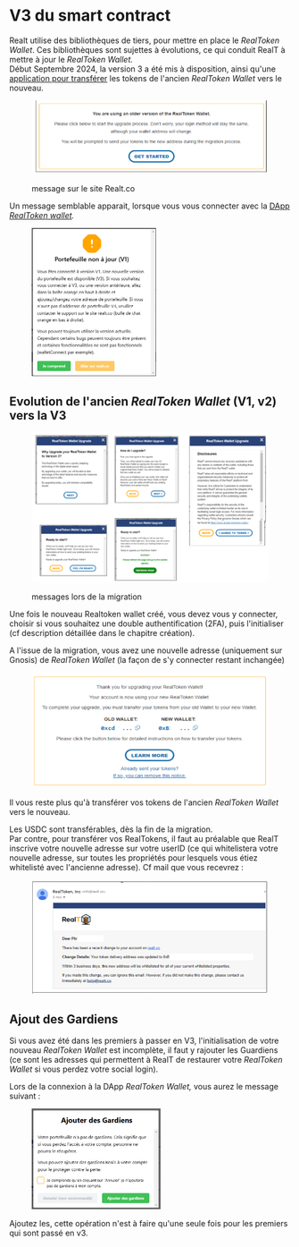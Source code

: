 # V3 du smart contract

Realt utilise des bibliothèques de tiers, pour mettre en place le _RealToken Wallet_. Ces bibliothèques sont sujettes à évolutions, ce qui conduit RealT à mettre à jour le _RealToken Wallet._\
Début Septembre 2024, la version 3 a été mis à disposition, ainsi qu'une [application pour transférer](application-realtoken-wallet.md) les tokens de l'ancien _RealToken Wallet_ vers le nouveau.

<figure><img src="../../.gitbook/assets/image (2) (1) (1) (1) (1) (1) (1) (1) (1).png" alt="" width="509"><figcaption><p>message sur le site Realt.co</p></figcaption></figure>

Un message semblable apparait, lorsque vous vous connecter avec la [DApp _RealToken wallet_](application-realtoken-wallet.md)_._

<figure><img src="../../.gitbook/assets/image (1) (1) (1) (1) (1) (1) (1) (1) (1) (1) (1).png" alt="" width="223"><figcaption></figcaption></figure>

## Evolution  de l'ancien _RealToken Wallet_ (V1, v2) vers la V3

<figure><img src="../../.gitbook/assets/image (1) (1) (1) (1) (1) (1) (1) (1) (1) (1) (1) (1) (1) (1) (1).png" alt=""><figcaption><p>messages lors de la migration</p></figcaption></figure>

Une fois le nouveau Realtoken wallet créé, vous devez vous y connecter, choisir si vous souhaitez une double authentification (2FA), puis l'initialiser (cf description détaillée dans le chapitre création).

A l'issue de la migration, vous avez une nouvelle adresse (uniquement sur Gnosis) de _RealToken Wallet_ (la façon de s'y connecter restant inchangée)&#x20;

<figure><img src="../../.gitbook/assets/image (2) (1) (1) (1) (1) (1) (1) (1) (1) (1).png" alt="" width="506"><figcaption></figcaption></figure>

Il vous reste plus qu'à transférer vos tokens de l'ancien _RealToken Wallet_ vers le nouveau.

Les USDC sont transférables, dès la fin de la migration. \
Par contre, pour transférer vos RealTokens, il faut au préalable que RealT inscrive votre nouvelle adresse sur votre userID (ce qui whitelistera votre nouvelle adresse, sur toutes les propriétés pour lesquels vous étiez whitelisté avec l'ancienne adresse). Cf mail que vous recevrez :&#x20;

<figure><img src="../../.gitbook/assets/image (3) (1) (1) (1) (1) (1).png" alt="" width="563"><figcaption></figcaption></figure>

## Ajout des Gardiens

Si vous avez été dans les premiers à passer en V3, l'initialisation de votre nouveau _RealToken Wallet_ est  incomplète, il faut y rajouter les Guardiens (ce sont les adresses qui permettent à RealT de restaurer votre _RealToken Wallet_ si vous perdez votre social login).

Lors de la connexion à la DApp _RealToken Wallet,_ vous aurez le message suivant :

<figure><img src="../../.gitbook/assets/image (2) (1) (1) (1) (1) (1).png" alt="" width="231"><figcaption></figcaption></figure>

Ajoutez les, cette opération n'est à faire qu'une seule fois pour les premiers qui sont passé en v3.

